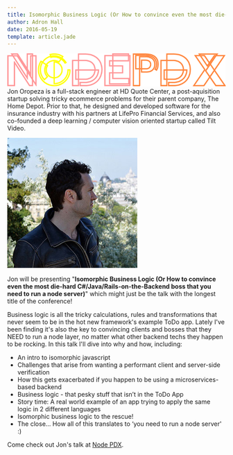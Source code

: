 ```yaml
---
title: Isomorphic Business Logic (Or How to convince even the most die-hard C#/Java/Rails-on-the-Backend boss that you need to run a node server) Jonny Oropeza
author: Adron Hall
date: 2016-05-19
template: article.jade
---
```

![Node PDX 2016](nodepdx-2016-logo.png)
Jon Oropeza is a full-stack engineer at HD Quote Center, a post-aquisition startup solving tricky ecommerce problems for their parent company, The Home Depot. Prior to that, he designed and developed software for the insurance industry with his partners at LifePro Financial Services, and also co-founded a deep learning / computer vision oriented startup called Tilt Video.

<span class="more"></span>

<img src="jon.jpg" class="image float-right" />

Jon will be presenting "<strong>Isomorphic Business Logic (Or How to convince even the most die-hard C#/Java/Rails-on-the-Backend boss that you need to run a node server)</strong>" which might just be the talk with the longest title of the conference!

Business logic is all the tricky calculations, rules and transformations that never seem to be in the hot new framework's example ToDo app. Lately I've been finding it's also the key to convincing clients and bosses that they NEED to run a node layer, no matter what other backend techs they happen to be rocking. In this talk I'll dive into why and how, including:

* An intro to isomorphic javascript
* Challenges that arise from wanting a performant client and server-side verification
* How this gets exacerbated if you happen to be using a microservices-based backend
* Business logic - that pesky stuff that isn’t in the ToDo App
* Story time: A real world example of an app trying to apply the same logic in 2 different languages
* Isomorphic business logic to the rescue!
* The close... How all of this translates to ‘you need to run a node server' :)

Come check out Jon's talk at <a href="http://nodepdx.org/#tickets" target="_blank">Node PDX</a>.